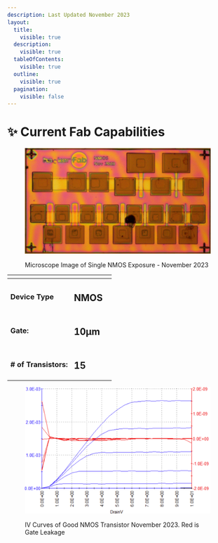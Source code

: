 ```yaml
---
description: Last Updated November 2023
layout:
  title:
    visible: true
  description:
    visible: true
  tableOfContents:
    visible: true
  outline:
    visible: true
  pagination:
    visible: false
---
```


# ✨ Current Fab Capabilities

<figure><img src="../../.gitbook/assets/image (3).png" alt=""><figcaption><p>Microscope Image of Single NMOS Exposure - November 2023</p></figcaption></figure>

<table data-view="cards"><thead><tr><th></th><th></th><th></th></tr></thead><tbody><tr><td><h3>Device Type</h3></td><td><h2>NMOS</h2></td><td></td></tr><tr><td><h3>Gate:</h3></td><td><h2>10μm</h2></td><td></td></tr><tr><td><h3># of Transistors:</h3></td><td><h2>15</h2></td><td></td></tr></tbody></table>

<figure><img src="../../.gitbook/assets/iv curves 11-23.png" alt=""><figcaption><p>IV Curves of Good NMOS Transistor November 2023. Red is Gate Leakage</p></figcaption></figure>
